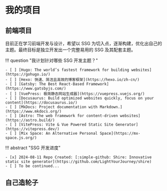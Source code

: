 # 我的项目

## 前端项目

目前正在学习前端开发与设计，希望以 SSG 为切入点，逐渐构建，优化出自己的主题。最终目标是独立开发出一个完整易用的 SSG 及其配套主题。

!!! question "我计划针对哪些 SSG 开发主题？"

    - [ ] [Hugo: The world’s fastest framework for building websites](https://gohugo.io/)
    - [ ] [Hexo: 快速、简洁且高效的博客框架](https://hexo.io/zh-cn/)
    - [ ] [Gatsby: The Best React-Based Framework](https://www.gatsbyjs.com/)
    - [ ] [VuePress: 极简静态网站生成器](https://vuepress.vuejs.org/)
    - [ ] [Docusaurus: Build optimized websites quickly, focus on your content](https://docusaurus.io/)
    - [ ] [MkDocs: Project documentation with Markdown.](https://www.mkdocs.org/)
    - [ ] [Astro: The web framework for content-driven websites](https://astro.build/)
    - [ ] [VitePress: Vite & Vue Powered Static Site Generator](https://vitepress.dev/)
    - [ ] [Mix Space: An Alternative Personal Space](https://mx-space.js.org/)

!!! abstract "SSG 开发进度"

    - [x] 2024-08-11 Repo Created: [:simple-github: Shire: Innovative static site generator](https://github.com/LightYourJourney/shire)
    - [ ] To be continued...

## 自己造轮子